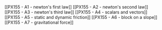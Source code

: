 [[PX155 - A1 - newton's first law]]
[[PX155 - A2 - newton's second law]]
[[PX155 - A3 - newton's third law]]
[[PX155 - A4 - scalars and vectors]]
[[PX155 - A5 - static and dynamic friction]]
[[PX155 - A6 - block on a slope]]
[[PX155 - A7 - gravitational force]]
